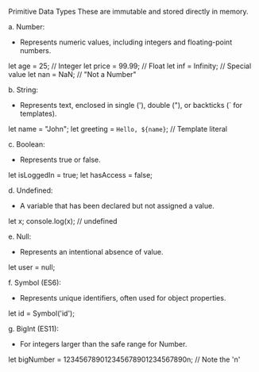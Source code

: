 Primitive Data Types
These are immutable and stored directly in memory.

a. Number:
 - Represents numeric values, including integers and floating-point numbers.

let age = 25;       // Integer
let price = 99.99;  // Float
let inf = Infinity; // Special value
let nan = NaN;      // "Not a Number"

b. String:
 - Represents text, enclosed in single ('), double ("), or backticks (` for templates).

let name = "John";
let greeting = `Hello, ${name}`; // Template literal

c. Boolean:
 - Represents true or false.

let isLoggedIn = true;
let hasAccess = false;

d. Undefined:
 - A variable that has been declared but not assigned a value.

let x;
console.log(x); // undefined

e. Null:
 - Represents an intentional absence of value.

let user = null;

f. Symbol (ES6):
 - Represents unique identifiers, often used for object properties.

let id = Symbol('id');

g. BigInt (ES11):
 - For integers larger than the safe range for Number.

let bigNumber = 123456789012345678901234567890n; // Note the 'n'
